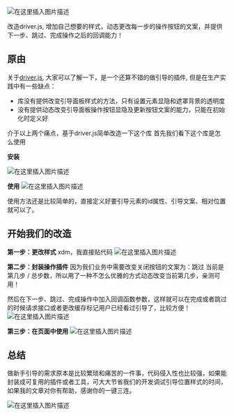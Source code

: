 ![在这里插入图片描述](https://img-blog.csdnimg.cn/20210508155747914.png?x-oss-process=image/watermark,type_ZmFuZ3poZW5naGVpdGk,shadow_10,text_aHR0cHM6Ly9ibG9nLmNzZG4ubmV0L2lfYW1fYV9zYg==,size_16,color_FFFFFF,t_70)

改造driver.js, 增加自己想要的样式，动态更改每一步的操作按钮的文案，并提供下一步、跳过、完成操作之后的回调能力！

## 原由
关于[driver.js](https://github.com/kamranahmedse/driver.js), 大家可以了解一下，是一个还算不错的做引导的插件, 但是在生产实践中有一些缺点：

 - 库没有提供改变引导面板样式的方法，只有设置元素显隐和遮罩背景的透明度
 - 没有提供动态改变引导面板操作按钮显隐及更新按钮文案的能力，只能在初始化时定义好

介于以上两个痛点，基于driver.js简单改造一下这个库
首先我们看下这个库是怎么使用

**安装**

![在这里插入图片描述](https://img-blog.csdnimg.cn/20210508155512780.png?x-oss-process=image/watermark,type_ZmFuZ3poZW5naGVpdGk,shadow_10,text_aHR0cHM6Ly9ibG9nLmNzZG4ubmV0L2lfYW1fYV9zYg==,size_16,color_FFFFFF,t_70)

**使用**
![在这里插入图片描述](https://img-blog.csdnimg.cn/20210508155524649.png?x-oss-process=image/watermark,type_ZmFuZ3poZW5naGVpdGk,shadow_10,text_aHR0cHM6Ly9ibG9nLmNzZG4ubmV0L2lfYW1fYV9zYg==,size_16,color_FFFFFF,t_70)


使用方法还是比较简单的，直接定义好要引导元素的id属性、引导文案、相对位置就可以了。

## 开始我们的改造

**第一步：更改样式**
xdm，我直接贴代码
![在这里插入图片描述](https://img-blog.csdnimg.cn/20210508155557265.png?x-oss-process=image/watermark,type_ZmFuZ3poZW5naGVpdGk,shadow_10,text_aHR0cHM6Ly9ibG9nLmNzZG4ubmV0L2lfYW1fYV9zYg==,size_16,color_FFFFFF,t_70)



**第二步：封装操作插件**
因为我们业务中需要改变关闭按钮的文案为：跳过 当前是第几步 / 总步数，所以用了一种不怎么优雅的方式动态改变当前第几步，亲测可用！

然后在下一步、跳过、完成操作中加入回调函数参数，这样就可以在完成或者跳过的时候请求接口或者更改缓存标记用户已经看过引导了，比较方便！
![在这里插入图片描述](https://img-blog.csdnimg.cn/20210508155635271.png?x-oss-process=image/watermark,type_ZmFuZ3poZW5naGVpdGk,shadow_10,text_aHR0cHM6Ly9ibG9nLmNzZG4ubmV0L2lfYW1fYV9zYg==,size_16,color_FFFFFF,t_70)



**第三步：在页面中使用**
![在这里插入图片描述](https://img-blog.csdnimg.cn/20210508155700248.png?x-oss-process=image/watermark,type_ZmFuZ3poZW5naGVpdGk,shadow_10,text_aHR0cHM6Ly9ibG9nLmNzZG4ubmV0L2lfYW1fYV9zYg==,size_16,color_FFFFFF,t_70)


## 总结

做新手引导的需求原本是比较繁琐和痛苦的一件事，代码侵入性也比较强，如果能封装成可复用的插件或者工具，可大大节省我们的开发调试引导位置样式的时间，如果我的文章对你有帮助，感谢你的一键三连。


![在这里插入图片描述](https://img-blog.csdnimg.cn/20210508155716618.png)



